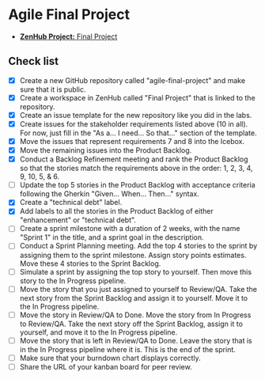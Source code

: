 # Agile Final Project
* [**ZenHub Project:** Final Project](https://app.zenhub.com/workspaces/final-project-6253c07a48fd5400182e9362/board)

## Check list
- [X] Create a new GitHub repository called "agile-final-project" and make sure that it is public. 
- [X] Create a workspace in ZenHub called "Final Project" that is linked to the repository. 
- [X] Create an issue template for the new repository like you did in the labs. 
- [X] Create issues for the stakeholder requirements listed above (10 in all). For now, just fill in the "As a... I need... So that..." section of the template. 
- [X] Move the issues that represent requirements 7 and 8 into the Icebox. 
- [X] Move the remaining issues into the Product Backlog. 
- [X] Conduct a Backlog Refinement meeting and rank the Product Backlog so that the stories match the requirements above in the order: 1, 2, 3, 4, 9, 10, 5, & 6. 
- [ ] Update the top 5 stories in the Product Backlog with acceptance criteria following the Gherkin "Given... When... Then..." syntax. 
- [X] Create a "technical debt" label. 
- [X] Add labels to all the stories in the Product Backlog of either "enhancement" or "technical debt". 
- [ ] Create a sprint milestone with a duration of 2 weeks, with the name "Sprint 1" in the title, and a sprint goal in the description. 
- [ ] Conduct a Sprint Planning meeting. Add the top 4 stories to the sprint by assigning them to the sprint milestone. Assign story points estimates.  Move these 4 stories to the Sprint Backlog. 
- [ ] Simulate a sprint by assigning the top story to yourself. Then move this story to the In Progress pipeline. 
- [ ] Move the story that you just assigned to yourself to Review/QA. Take the next story from the Sprint Backlog and assign it to yourself.  Move it to the In Progress pipeline. 
- [ ] Move the story in Review/QA to Done. Move the story from In Progress to Review/QA. Take the next story off the Sprint Backlog, assign it to yourself, and move it to the In Progress pipeline. 
- [ ] Move the story that is left in Review/QA to Done. Leave the story that is in the In Progress pipeline where it is. This is the end of the sprint. 
- [ ] Make sure that your burndown chart displays correctly.
- [ ] Share the URL of your kanban board for peer review. 
